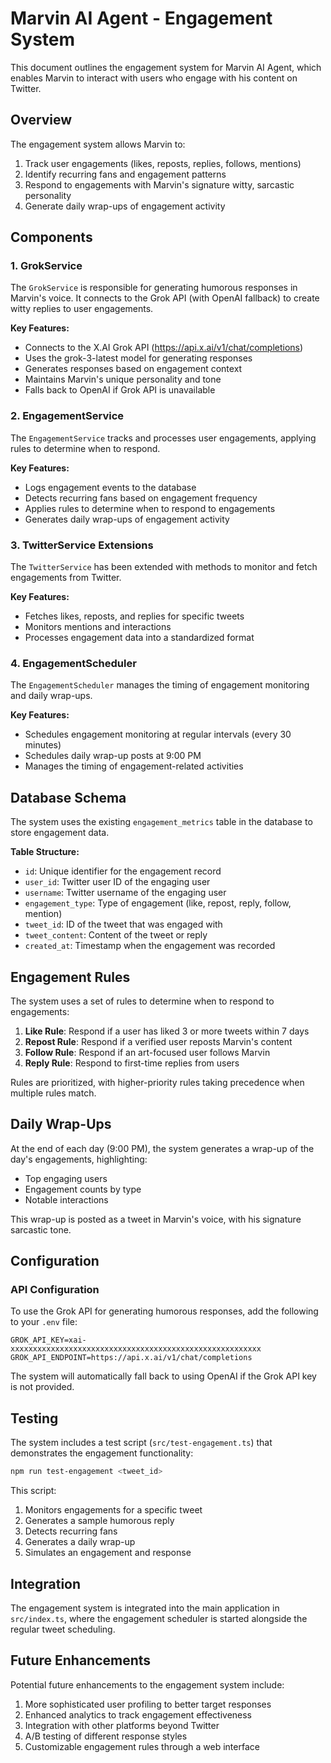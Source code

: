 # Marvin AI Agent - Engagement System

This document outlines the engagement system for Marvin AI Agent, which enables Marvin to interact with users who engage with his content on Twitter.

## Overview

The engagement system allows Marvin to:

1. Track user engagements (likes, reposts, replies, follows, mentions)
2. Identify recurring fans and engagement patterns
3. Respond to engagements with Marvin's signature witty, sarcastic personality
4. Generate daily wrap-ups of engagement activity

## Components

### 1. GrokService

The `GrokService` is responsible for generating humorous responses in Marvin's voice. It connects to the Grok API (with OpenAI fallback) to create witty replies to user engagements.

**Key Features:**
- Connects to the X.AI Grok API (https://api.x.ai/v1/chat/completions)
- Uses the grok-3-latest model for generating responses
- Generates responses based on engagement context
- Maintains Marvin's unique personality and tone
- Falls back to OpenAI if Grok API is unavailable

### 2. EngagementService

The `EngagementService` tracks and processes user engagements, applying rules to determine when to respond.

**Key Features:**
- Logs engagement events to the database
- Detects recurring fans based on engagement frequency
- Applies rules to determine when to respond to engagements
- Generates daily wrap-ups of engagement activity

### 3. TwitterService Extensions

The `TwitterService` has been extended with methods to monitor and fetch engagements from Twitter.

**Key Features:**
- Fetches likes, reposts, and replies for specific tweets
- Monitors mentions and interactions
- Processes engagement data into a standardized format

### 4. EngagementScheduler

The `EngagementScheduler` manages the timing of engagement monitoring and daily wrap-ups.

**Key Features:**
- Schedules engagement monitoring at regular intervals (every 30 minutes)
- Schedules daily wrap-up posts at 9:00 PM
- Manages the timing of engagement-related activities

## Database Schema

The system uses the existing `engagement_metrics` table in the database to store engagement data.

**Table Structure:**
- `id`: Unique identifier for the engagement record
- `user_id`: Twitter user ID of the engaging user
- `username`: Twitter username of the engaging user
- `engagement_type`: Type of engagement (like, repost, reply, follow, mention)
- `tweet_id`: ID of the tweet that was engaged with
- `tweet_content`: Content of the tweet or reply
- `created_at`: Timestamp when the engagement was recorded

## Engagement Rules

The system uses a set of rules to determine when to respond to engagements:

1. **Like Rule**: Respond if a user has liked 3 or more tweets within 7 days
2. **Repost Rule**: Respond if a verified user reposts Marvin's content
3. **Follow Rule**: Respond if an art-focused user follows Marvin
4. **Reply Rule**: Respond to first-time replies from users

Rules are prioritized, with higher-priority rules taking precedence when multiple rules match.

## Daily Wrap-Ups

At the end of each day (9:00 PM), the system generates a wrap-up of the day's engagements, highlighting:

- Top engaging users
- Engagement counts by type
- Notable interactions

This wrap-up is posted as a tweet in Marvin's voice, with his signature sarcastic tone.

## Configuration

### API Configuration

To use the Grok API for generating humorous responses, add the following to your `.env` file:

```
GROK_API_KEY=xai-xxxxxxxxxxxxxxxxxxxxxxxxxxxxxxxxxxxxxxxxxxxxxxxxxxxxxxxx
GROK_API_ENDPOINT=https://api.x.ai/v1/chat/completions
```

The system will automatically fall back to using OpenAI if the Grok API key is not provided.

## Testing

The system includes a test script (`src/test-engagement.ts`) that demonstrates the engagement functionality:

```bash
npm run test-engagement <tweet_id>
```

This script:
1. Monitors engagements for a specific tweet
2. Generates a sample humorous reply
3. Detects recurring fans
4. Generates a daily wrap-up
5. Simulates an engagement and response

## Integration

The engagement system is integrated into the main application in `src/index.ts`, where the engagement scheduler is started alongside the regular tweet scheduling.

## Future Enhancements

Potential future enhancements to the engagement system include:

1. More sophisticated user profiling to better target responses
2. Enhanced analytics to track engagement effectiveness
3. Integration with other platforms beyond Twitter
4. A/B testing of different response styles
5. Customizable engagement rules through a web interface

